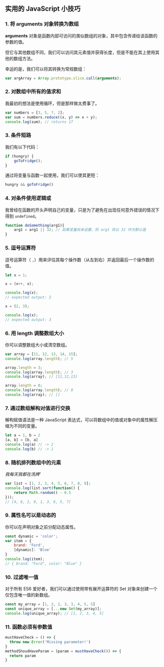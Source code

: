 ## 实用的 JavaScript 小技巧

### 1. 将 arguments 对象转换为数组

**arguments** 对象是函数内部可访问的类似数组的对象，其中包含传递给该函数的参数的值。

但它与其他数组不同，我们可以访问其元素值并获得长度，但是不能在其上使用其他的数组方法。

幸运的是，我们可以将其转换为常规数组：

```javascript
var argArray = Array.prototype.slice.call(arguments);
```

### 2. 对数组中所有的值求和

我最初的想法是使用循环，但是那样做太费事了。

```javascript
var numbers = [3, 5, 7, 2];
var sum = numbers.reduce((x, y) => x + y);
console.log(sum); // returns 17
```

### 3. 条件短路

我们有以下代码：

```javascript
if (hungry) {
    goToFridge();
}
```

通过将变量与函数一起使用，我们可以使其更短：

```javascript
hungry && goToFridge()
```

### 4. 对条件使用逻辑或

我曾经在函数的开头声明自己的变量，只是为了避免在出现任何意外错误的情况下得到 `undefined`。

```javascript
function doSomething(arg1){ 
    arg1 = arg1 || 32; // 如果变量尚未设置，则 arg1 将以 32 作为默认值
}
```

### 5. 逗号运算符

逗号运算符（ `,`）用来评估其每个操作数（从左到右）并返回最后一个操作数的值。

```javascript
let x = 1;

x = (x++, x);

console.log(x);
// expected output: 2

x = (2, 3);

console.log(x);
// expected output: 3
```

### 6. 用 length  调整数组大小

你可以调整数组大小或清空数组。

```javascript
var array = [11, 12, 13, 14, 15];  
console.log(array.length); // 5  

array.length = 3;  
console.log(array.length); // 3  
console.log(array); // [11,12,13]

array.length = 0;  
console.log(array.length); // 0  
console.log(array); // []
```

### 7. 通过数组解构对值进行交换

解构赋值语法是一种 JavaScript 表达式，可以将数组中的值或对象中的属性解压缩为不同的变量。

```javascript
let a = 1, b = 2
[a, b] = [b, a]
console.log(a) // -> 2
console.log(b) // -> 1
```

### 8. 随机排列数组中的元素

*我每天我都在洗牌'*

```javascript
var list = [1, 2, 3, 4, 5, 6, 7, 8, 9];
console.log(list.sort(function() {
    return Math.random() - 0.5
})); 
// [4, 8, 2, 9, 1, 3, 6, 5, 7]
```

### 9. 属性名可以是动态的

你可以在声明对象之前分配动态属性。

```javascript
const dynamic = 'color';
var item = {
    brand: 'Ford',
    [dynamic]: 'Blue'
}
console.log(item); 
// { brand: "Ford", color: "Blue" }
```

### 10. 过滤唯一值

对于所有 ES6 爱好者，我们可以通过使用带有展开运算符的 Set 对象来创建一个仅包含唯一值的新数组。

```javascript
const my_array = [1, 2, 2, 3, 3, 4, 5, 5]
const unique_array = [...new Set(my_array)];
console.log(unique_array); // [1, 2, 3, 4, 5]
```

### 11. 函数必须有参数值

```javascript
mustHaveCheck = () => {
  throw new Error('Missing parameter!')
}
methodShoudHaveParam = (param = mustHaveCheck()) => {
  return param
}
```

